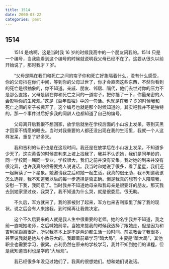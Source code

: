 ```yaml
---
title: 1514
date: 2000-03-22
categories: past
---
```


## 1514

&ensp;&ensp;&ensp;&ensp;1514 是啥啊，这是当时我 16 岁的时候我高中的一个朋友问我的。1514 只是一个编号，当我能看到这个编号的时候就说明我父母已经不在了。这要从很久以前开始说了，那时我才 7 岁。

&ensp;&ensp;&ensp;&ensp;“父母是隔在我们和死亡之间的帘子你和死亡好象隔着什么，没有什么感受，你的父母挡在你们中间，等到你的父母过世了，你才会直面这些东西，不然你看到的死亡是很抽象的，你不知道。亲戚、朋友、邻居、隔代，他们去世对你的压力不是那么直接，父母是隔在你和死亡之间的一道帘子，把你挡了一下，你最亲密的人会影响你的生死观。”这是《百年孤独》中的一句话。也就是在我 7 岁的时候我和死亡之间的帘子被撕开了。这个编号也就是那个时候知道的。其实吧我并不是独特的，那一个事件过后好多我的同龄人也都知道了自己的编号。

&ensp;&ensp;&ensp;&ensp;父母离开后我很不想回家，放学后就坐在学校后面的小山坡上发呆，等到天黑才回家不情愿的睡去。当时对我重要的人都还没出现在我的生活里，我就一个人这样发呆，重复了好多天。

&ensp;&ensp;&ensp;&ensp;我和吉利的认识也是在这段时间。我还是在放学后在小山坡上发呆，不知道多少天了。这次黄昏的时候吉利来上坡上找我了，我并不认识她，我们是同年龄的，同一学校同一届同一专业，学校很大，我们之前并没有交集。我对她的到来并没有很诧异，也许我真的很需要找人说说话。我当时和她说了很多，看了星星，我们还一起解读了一下星象。她邀请我之后和她一起生活，我真的很无助，我不知道我该怎么选择，我不知道我以后的每一步选择是否正确。但是我真的想有个人陪陪我，安慰一下我，我同意了。当时我并不知道她母亲和我母亲是很要好的朋友。那天我去到她家里过夜，我哭了，我不知道为什么哭，就是很委屈，很无助。

&ensp;&ensp;&ensp;&ensp;不久后，军方就来了。我的家被封了起来，军方也来吉利家里了解了我的现状。说之后会有人来接我，到时候再让我做决定。

&ensp;&ensp;&ensp;&ensp;这个不久后要来的人就是我人生中很重要的老师。她的名字我并不知道，我之前一直喊她老师，之后喊她前辈。当她来接我的时候我选择了跟她走，但是因为和吉利家距离很近，所以我基本上是不是两边都生活一段时间。前辈教会了我很多，甚至说我就是她从小教导大的。我跟着前辈学习“暗大局”，主要是“暗大局”，其他职业也需要学习，很累。吉利仍然在原来的学校学习，我并不知到她们的课程，但是我知道吉利也是学的“大局观”。

&ensp;&ensp;&ensp;&ensp;我已经很多年没见过她们了。我真的很想她们。想和她们说说话。

